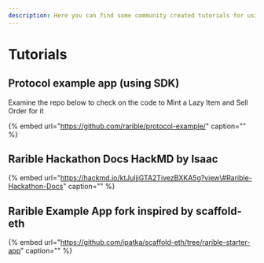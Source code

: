 ```yaml
---
description: Here you can find some community created tutorials for using Rarible Protocol
---
```


# Tutorials

## Protocol example app (using SDK)

Examine the repo below to check on the code to Mint a Lazy Item and Sell Order for it

{% embed url="https://github.com/rarible/protocol-example/" caption="" %}

## Rarible Hackathon Docs HackMD by Isaac

{% embed url="https://hackmd.io/ktJuljjGTA2TivezBXKA5g?view\#Rarible-Hackathon-Docs" caption="" %}

## Rarible Example App fork inspired by scaffold-eth

{% embed url="https://github.com/ipatka/scaffold-eth/tree/rarible-starter-app" caption="" %}

